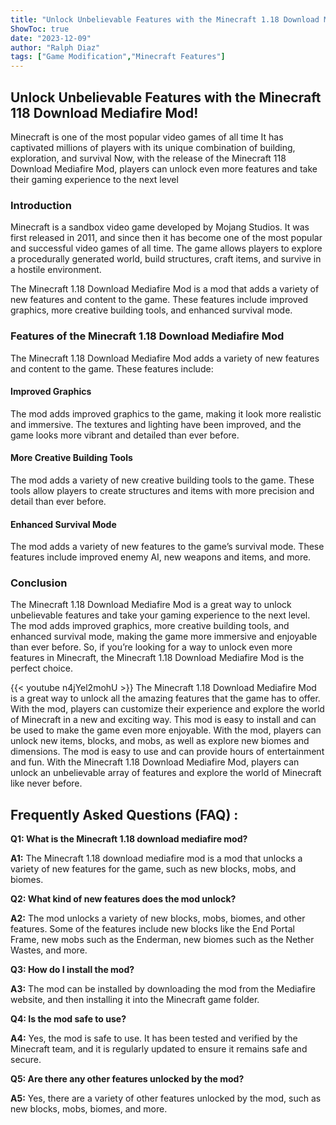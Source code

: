 ```yaml
---
title: "Unlock Unbelievable Features with the Minecraft 1.18 Download Mediafire Mod!"
ShowToc: true 
date: "2023-12-09"
author: "Ralph Diaz" 
tags: ["Game Modification","Minecraft Features"]
---
```

## Unlock Unbelievable Features with the Minecraft 118 Download Mediafire Mod!

Minecraft is one of the most popular video games of all time It has captivated millions of players with its unique combination of building, exploration, and survival Now, with the release of the Minecraft 118 Download Mediafire Mod, players can unlock even more features and take their gaming experience to the next level

### Introduction

Minecraft is a sandbox video game developed by Mojang Studios. It was first released in 2011, and since then it has become one of the most popular and successful video games of all time. The game allows players to explore a procedurally generated world, build structures, craft items, and survive in a hostile environment. 

The Minecraft 1.18 Download Mediafire Mod is a mod that adds a variety of new features and content to the game. These features include improved graphics, more creative building tools, and enhanced survival mode. 

### Features of the Minecraft 1.18 Download Mediafire Mod

The Minecraft 1.18 Download Mediafire Mod adds a variety of new features and content to the game. These features include:

#### Improved Graphics

The mod adds improved graphics to the game, making it look more realistic and immersive. The textures and lighting have been improved, and the game looks more vibrant and detailed than ever before.

#### More Creative Building Tools

The mod adds a variety of new creative building tools to the game. These tools allow players to create structures and items with more precision and detail than ever before. 

#### Enhanced Survival Mode

The mod adds a variety of new features to the game’s survival mode. These features include improved enemy AI, new weapons and items, and more.

### Conclusion

The Minecraft 1.18 Download Mediafire Mod is a great way to unlock unbelievable features and take your gaming experience to the next level. The mod adds improved graphics, more creative building tools, and enhanced survival mode, making the game more immersive and enjoyable than ever before. So, if you’re looking for a way to unlock even more features in Minecraft, the Minecraft 1.18 Download Mediafire Mod is the perfect choice.

{{< youtube n4jYel2mohU >}} 
The Minecraft 1.18 Download Mediafire Mod is a great way to unlock all the amazing features that the game has to offer. With the mod, players can customize their experience and explore the world of Minecraft in a new and exciting way. This mod is easy to install and can be used to make the game even more enjoyable. With the mod, players can unlock new items, blocks, and mobs, as well as explore new biomes and dimensions. The mod is easy to use and can provide hours of entertainment and fun. With the Minecraft 1.18 Download Mediafire Mod, players can unlock an unbelievable array of features and explore the world of Minecraft like never before.

## Frequently Asked Questions (FAQ) :
**Q1: What is the Minecraft 1.18 download mediafire mod?**

**A1:** The Minecraft 1.18 download mediafire mod is a mod that unlocks a variety of new features for the game, such as new blocks, mobs, and biomes.

**Q2: What kind of new features does the mod unlock?**

**A2:** The mod unlocks a variety of new blocks, mobs, biomes, and other features. Some of the features include new blocks like the End Portal Frame, new mobs such as the Enderman, new biomes such as the Nether Wastes, and more.

**Q3: How do I install the mod?**

**A3:** The mod can be installed by downloading the mod from the Mediafire website, and then installing it into the Minecraft game folder.

**Q4: Is the mod safe to use?**

**A4:** Yes, the mod is safe to use. It has been tested and verified by the Minecraft team, and it is regularly updated to ensure it remains safe and secure.

**Q5: Are there any other features unlocked by the mod?**

**A5:** Yes, there are a variety of other features unlocked by the mod, such as new blocks, mobs, biomes, and more.



